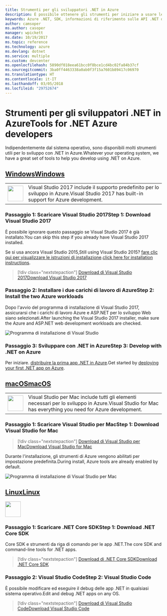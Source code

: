 ```yaml
---
title: Strumenti per gli sviluppatori .NET in Azure
description: È possibile ottenere gli strumenti per iniziare a usare le librerie .NET di Azure da un ambiente Windows, Linux o Mac.
keywords: Azure .NET, SDK, informazioni di riferimento sulle API .NET di Azure, libreria di classi .NET di Azure
author: camsoper
ms.author: casoper
manager: wpickett
ms.date: 10/19/2017
ms.topic: reference
ms.technology: azure
ms.devlang: dotnet
ms.service: multiple
ms.custom: devcenter
ms.openlocfilehash: 5890df018eea61bcc0f8bce1cd4bc02fa84b37cf
ms.sourcegitcommit: 3ba0ff4463338a0ab0f3f15a7601b89417c06970
ms.translationtype: HT
ms.contentlocale: it-IT
ms.lasthandoff: 03/05/2018
ms.locfileid: "29752674"
---
```

# <a name="tools-for-net-azure-developers"></a><span data-ttu-id="0dd7c-104">Strumenti per gli sviluppatori .NET in Azure</span><span class="sxs-lookup"><span data-stu-id="0dd7c-104">Tools for .NET Azure developers</span></span>

<span data-ttu-id="0dd7c-105">Indipendentemente dal sistema operativo, sono disponibili molti strumenti utili per lo sviluppo con .NET in Azure.</span><span class="sxs-lookup"><span data-stu-id="0dd7c-105">Whatever your operating system, we have a great set of tools to help you develop using .NET on Azure.</span></span>

## <a name="windowstabwindows"></a>[<span data-ttu-id="0dd7c-106">Windows</span><span class="sxs-lookup"><span data-stu-id="0dd7c-106">Windows</span></span>](#tab/windows)

<table>
  <tr>
    <td width="50">
        <img src="https://docs.microsoft.com/en-us/media/logos/logo_vs-ide.svg" width="50" height="50"></img>
    </td>
    <td>
<span data-ttu-id="0dd7c-107">Visual Studio 2017 include il supporto predefinito per lo sviluppo in Azure.</span><span class="sxs-lookup"><span data-stu-id="0dd7c-107">Visual Studio 2017 has built-in support for Azure development.</span></span>
    </td>
  </tr>
</table>

### <a name="step-1-download-visual-studio-2017"></a><span data-ttu-id="0dd7c-108">Passaggio 1: Scaricare Visual Studio 2017</span><span class="sxs-lookup"><span data-stu-id="0dd7c-108">Step 1: Download Visual Studio 2017</span></span>

<span data-ttu-id="0dd7c-109">È possibile ignorare questo passaggio se Visual Studio 2017 è già installato.</span><span class="sxs-lookup"><span data-stu-id="0dd7c-109">You can skip this step if you already have Visual Studio 2017 installed.</span></span>

<span data-ttu-id="0dd7c-110">Se si usa ancora Visual Studio 2015,</span><span class="sxs-lookup"><span data-stu-id="0dd7c-110">Still using Visual Studio 2015?</span></span>  <span data-ttu-id="0dd7c-111">[fare clic qui per visualizzare le istruzioni di installazione](dotnet-sdk-vs2015-install.md).</span><span class="sxs-lookup"><span data-stu-id="0dd7c-111">[click here for installation instructions](dotnet-sdk-vs2015-install.md).</span></span>

> [!div class="nextstepaction"]
> [<span data-ttu-id="0dd7c-112">Download di Visual Studio 2017</span><span class="sxs-lookup"><span data-stu-id="0dd7c-112">Download Visual Studio 2017</span></span>](https://www.visualstudio.com/downloads/)


### <a name="step-2-install-the-two-azure-workloads"></a><span data-ttu-id="0dd7c-113">Passaggio 2: Installare i due carichi di lavoro di Azure</span><span class="sxs-lookup"><span data-stu-id="0dd7c-113">Step 2: Install the two Azure workloads</span></span>

<span data-ttu-id="0dd7c-114">Dopo l'avvio del programma di installazione di Visual Studio 2017, assicurarsi che i carichi di lavoro Azure e ASP.NET per lo sviluppo Web siano selezionati.</span><span class="sxs-lookup"><span data-stu-id="0dd7c-114">After launching the Visual Studio 2017 installer, make sure the Azure and ASP.NET web development workloads are checked.</span></span>

![Programma di installazione di Visual Studio](media/dotnet-tools/azure-workloads.png)

### <a name="step-3-develop-with-net-on-azure"></a><span data-ttu-id="0dd7c-116">Passaggio 3: Sviluppare con .NET in Azure</span><span class="sxs-lookup"><span data-stu-id="0dd7c-116">Step 3: Develop with .NET on Azure</span></span>

<span data-ttu-id="0dd7c-117">Per iniziare. [distribuire la prima app .NET in Azure](https://docs.microsoft.com/azure/app-service-web/app-service-web-get-started-dotnet).</span><span class="sxs-lookup"><span data-stu-id="0dd7c-117">Get started by [deploying your first .NET app on Azure](https://docs.microsoft.com/azure/app-service-web/app-service-web-get-started-dotnet).</span></span>


## <a name="macostabmacos"></a>[<span data-ttu-id="0dd7c-118">macOS</span><span class="sxs-lookup"><span data-stu-id="0dd7c-118">macOS</span></span>](#tab/macos)
<table>
  <tr>
    <td width="50">
        <img src="https://docs.microsoft.com/en-us/media/logos/logo_vs-mac.svg" width="50" height="50"></img>
    </td>
    <td>
<span data-ttu-id="0dd7c-119">Visual Studio per Mac include tutti gli elementi necessari per lo sviluppo in Azure.</span><span class="sxs-lookup"><span data-stu-id="0dd7c-119">Visual Studio for Mac has everything you need for Azure development.</span></span>
    </td>
  </tr>
</table>


### <a name="step-1-download-visual-studio-for-mac"></a><span data-ttu-id="0dd7c-120">Passaggio 1: Scaricare Visual Studio per Mac</span><span class="sxs-lookup"><span data-stu-id="0dd7c-120">Step 1: Download Visual Studio for Mac</span></span>

> [!div class="nextstepaction"]
> [<span data-ttu-id="0dd7c-121">Download di Visual Studio per Mac</span><span class="sxs-lookup"><span data-stu-id="0dd7c-121">Download Visual Studio for Mac</span></span>](https://www.visualstudio.com/vs/visual-studio-mac/)

<span data-ttu-id="0dd7c-122">Durante l'installazione, gli strumenti di Azure vengono abilitati per impostazione predefinita.</span><span class="sxs-lookup"><span data-stu-id="0dd7c-122">During install, Azure tools are already enabled by default.</span></span>

![Programma di installazione di Visual Studio per Mac](media/dotnet-tools/azure-vsmac.png)

## <a name="linuxtablinux"></a>[<span data-ttu-id="0dd7c-124">Linux</span><span class="sxs-lookup"><span data-stu-id="0dd7c-124">Linux</span></span>](#tab/linux)

<img src="https://docs.microsoft.com/en-us/visualstudio/products/images/vs-code.svg" width="50" height="50"></img>

### <a name="step-1-download-net-core-sdk"></a><span data-ttu-id="0dd7c-125">Passaggio 1: Scaricare .NET Core SDK</span><span class="sxs-lookup"><span data-stu-id="0dd7c-125">Step 1: Download .NET Core SDK</span></span>

<span data-ttu-id="0dd7c-126">Core SDK e strumenti da riga di comando per le app .NET.</span><span class="sxs-lookup"><span data-stu-id="0dd7c-126">The core SDK and command-line tools for .NET apps.</span></span>

> [!div class="nextstepaction"]
> [<span data-ttu-id="0dd7c-127">Download di .NET Core SDK</span><span class="sxs-lookup"><span data-stu-id="0dd7c-127">Download .NET Core SDK</span></span>](https://www.microsoft.com/net/core)

### <a name="step-2-visual-studio-code"></a><span data-ttu-id="0dd7c-128">Passaggio 2: Visual Studio Code</span><span class="sxs-lookup"><span data-stu-id="0dd7c-128">Step 2: Visual Studio Code</span></span>

<span data-ttu-id="0dd7c-129">È possibile modificare ed eseguire il debug delle app .NET in qualsiasi sistema operativo.</span><span class="sxs-lookup"><span data-stu-id="0dd7c-129">Edit and debug .NET apps on any OS.</span></span>

> [!div class="nextstepaction"]
> [<span data-ttu-id="0dd7c-130">Download di Visual Studio Code</span><span class="sxs-lookup"><span data-stu-id="0dd7c-130">Download Visual Studio Code</span></span>](https://code.visualstudio.com)